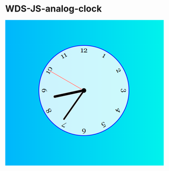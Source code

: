 # WDS-JS-analog-clock

![Analog Clock WDS](https://github.com/MillyMillyL/WDS-JS-analog-clock/blob/master/Analog-clock.png "Analog Clock WDS")
